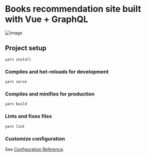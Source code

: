 # Books recommendation site built with Vue + GraphQL

![image](https://user-images.githubusercontent.com/6644833/136570724-8e40f570-c770-4cb5-8991-aca6c8659069.png)


## Project setup
```
yarn install
```

### Compiles and hot-reloads for development
```
yarn serve
```

### Compiles and minifies for production
```
yarn build
```

### Lints and fixes files
```
yarn lint
```

### Customize configuration
See [Configuration Reference](https://cli.vuejs.org/config/).
